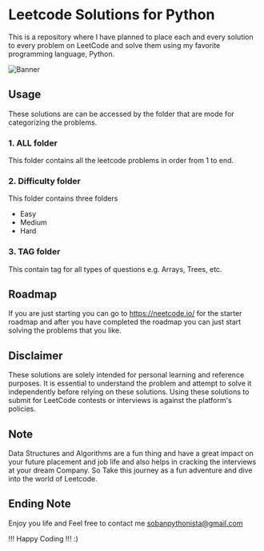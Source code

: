 # Leetcode Solutions for Python

This is a repository where I have planned to place each and every solution to every problem on LeetCode and solve them using my favorite programming language, Python.


![Banner](https://repository-images.githubusercontent.com/408927712/1c5ce46e-266f-43f0-b543-75bf341239b5)

## Usage
These solutions are can be accessed by the folder that are mode for categorizing the problems. 
### 1. ALL folder 
This folder contains all the leetcode problems in order from 1 to end.
### 2. Difficulty folder
This folder contains three folders
- Easy 
- Medium
- Hard
### 3. TAG folder
This contain tag for all types of questions e.g. Arrays, Trees, etc.

## Roadmap
If you are just starting you can go to https://neetcode.io/ for the starter roadmap and after you have completed the roadmap you can just start solving the problems that you like.

## Disclaimer
These solutions are solely intended for personal learning and reference purposes. It is essential to understand the problem and attempt to solve it independently before relying on these solutions. Using these solutions to submit for LeetCode contests or interviews is against the platform's policies.

## Note 
Data Structures and Algorithms are a fun thing and have a great impact on your future placement and job life and also helps in cracking the interviews at your dream Company.
So Take this journey as a fun adventure and dive into the world of Leetcode.

## Ending Note
Enjoy you life and Feel free to contact me 
sobanpythonista@gmail.com

!!! Happy Coding !!!
:)